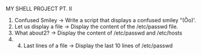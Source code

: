 MY SHELL PROJECT PT. II
1. Confused Smiley -> Write a script that displays a confused smiley "(Ôo)'.
2. Let us display a file -> Display the content of the /etc/passwd file.
3. What about2? -> Display the content of /etc/passwd and /etc/hosts
4. 4. Last lines of a file -> Display the last 10 lines of /etc/passwd
